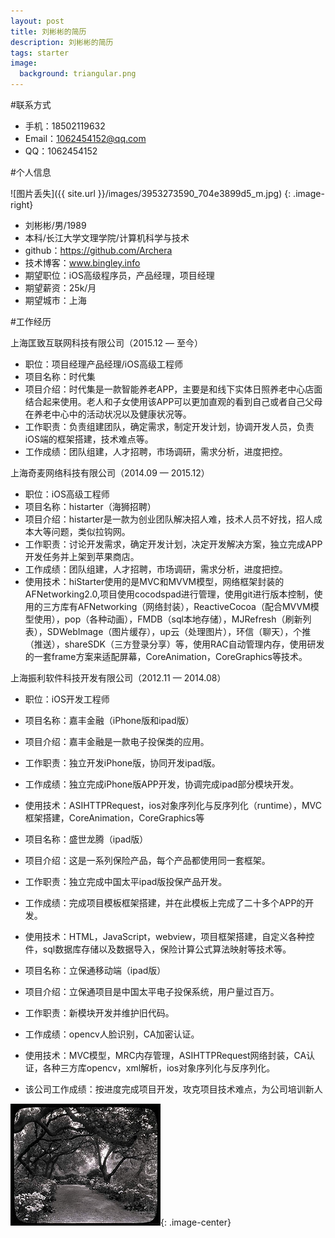 ```yaml
---
layout: post
title: 刘彬彬的简历
description: 刘彬彬的简历
tags: starter
image:
  background: triangular.png
---
```

#联系方式

- 手机：18502119632
- Email：1062454152@qq.com
- QQ：1062454152  

#个人信息

![图片丢失]({{ site.url }}/images/3953273590_704e3899d5_m.jpg)
{: .image-right}
- 刘彬彬/男/1989
- 本科/长江大学文理学院/计算机科学与技术
- github：https://github.com/Archera
- 技术博客：www.bingley.info
- 期望职位：iOS高级程序员，产品经理，项目经理
- 期望薪资：25k/月
- 期望城市：上海

#工作经历

上海匡致互联网科技有限公司（2015.12 — 至今）

- 职位：项目经理产品经理/iOS高级工程师
- 项目名称：时代集
- 项目介绍：时代集是一款智能养老APP，主要是和线下实体日照养老中心店面结合起来使用。老人和子女使用该APP可以更加直观的看到自己或者自己父母在养老中心中的活动状况以及健康状况等。
- 工作职责：负责组建团队，确定需求，制定开发计划，协调开发人员，负责iOS端的框架搭建，技术难点等。
- 工作成绩：团队组建，人才招聘，市场调研，需求分析，进度把控。

上海奇麦网络科技有限公司（2014.09 — 2015.12）

- 职位：iOS高级工程师
- 项目名称：histarter（海狮招聘）
- 项目介绍：histarter是一款为创业团队解决招人难，技术人员不好找，招人成本大等问题，类似拉钩网。
- 工作职责：讨论开发需求，确定开发计划，决定开发解决方案，独立完成APP开发任务并上架到苹果商店。
- 工作成绩：团队组建，人才招聘，市场调研，需求分析，进度把控。
- 使用技术：hiStarter使用的是MVC和MVVM模型，网络框架封装的AFNetworking2.0,项目使用cocodspad进行管理，使用git进行版本控制，使用的三方库有AFNetworking（网络封装），ReactiveCocoa（配合MVVM模型使用），pop（各种动画），FMDB（sql本地存储），MJRefresh（刷新列表），SDWebImage（图片缓存），up云（处理图片），环信（聊天），个推（推送），shareSDK（三方登录分享）等，使用RAC自动管理内存，使用研发的一套frame方案来适配屏幕，CoreAnimation，CoreGraphics等技术。

上海振利软件科技开发有限公司（2012.11 — 2014.08）

- 职位：iOS开发工程师
- 项目名称：嘉丰金融（iPhone版和ipad版）
- 项目介绍：嘉丰金融是一款电子投保类的应用。
- 工作职责：独立开发iPhone版，协同开发ipad版。
- 工作成绩：独立完成iPhone版APP开发，协调完成ipad部分模块开发。
- 使用技术：ASIHTTPRequest，ios对象序列化与反序列化（runtime），MVC框架搭建，CoreAnimation，CoreGraphics等

- 项目名称：盛世龙腾（ipad版）
- 项目介绍：这是一系列保险产品，每个产品都使用同一套框架。
- 工作职责：独立完成中国太平ipad版投保产品开发。
- 工作成绩：完成项目模板框架搭建，并在此模板上完成了二十多个APP的开发。
- 使用技术：HTML，JavaScript，webview，项目框架搭建，自定义各种控件，sql数据库存储以及数据导入，保险计算公式算法映射等技术等。

- 项目名称：立保通移动端（ipad版）
- 项目介绍：立保通项目是中国太平电子投保系统，用户量过百万。
- 工作职责：新模块开发并维护旧代码。
- 工作成绩：opencv人脸识别，CA加密认证。
- 使用技术：MVC模型，MRC内存管理，ASIHTTPRequest网络封装，CA认证，各种三方库opencv，xml解析，ios对象序列化与反序列化。

- 该公司工作成绩：按进度完成项目开发，攻克项目技术难点，为公司培训新人

![图片丢失](images/3953273590_704e3899d5_m.jpg){: .image-center}
